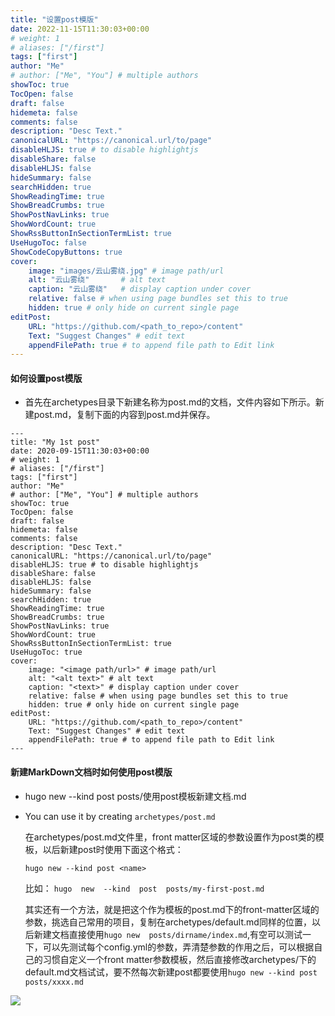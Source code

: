 ```yaml
---
title: "设置post模版"
date: 2022-11-15T11:30:03+00:00
# weight: 1
# aliases: ["/first"]
tags: ["first"]
author: "Me"
# author: ["Me", "You"] # multiple authors
showToc: true
TocOpen: false
draft: false
hidemeta: false
comments: false
description: "Desc Text."
canonicalURL: "https://canonical.url/to/page"
disableHLJS: true # to disable highlightjs
disableShare: false
disableHLJS: false
hideSummary: false
searchHidden: true
ShowReadingTime: true
ShowBreadCrumbs: true
ShowPostNavLinks: true
ShowWordCount: true
ShowRssButtonInSectionTermList: true
UseHugoToc: false
ShowCodeCopyButtons: true
cover:
    image: "images/云山雾绕.jpg" # image path/url
    alt: "云山雾绕"       # alt text
    caption: "云山雾绕"   # display caption under cover
    relative: false # when using page bundles set this to true
    hidden: true # only hide on current single page
editPost:
    URL: "https://github.com/<path_to_repo>/content"
    Text: "Suggest Changes" # edit text
    appendFilePath: true # to append file path to Edit link
---
```


#### 如何设置post模版

* 首先在archetypes目录下新建名称为post.md的文档，文件内容如下所示。新建post.md，复制下面的内容到post.md并保存。

~~~
---
title: "My 1st post"
date: 2020-09-15T11:30:03+00:00
# weight: 1
# aliases: ["/first"]
tags: ["first"]
author: "Me"
# author: ["Me", "You"] # multiple authors
showToc: true
TocOpen: false
draft: false
hidemeta: false
comments: false
description: "Desc Text."
canonicalURL: "https://canonical.url/to/page"
disableHLJS: true # to disable highlightjs
disableShare: false
disableHLJS: false
hideSummary: false
searchHidden: true
ShowReadingTime: true
ShowBreadCrumbs: true
ShowPostNavLinks: true
ShowWordCount: true
ShowRssButtonInSectionTermList: true
UseHugoToc: true
cover:
    image: "<image path/url>" # image path/url
    alt: "<alt text>" # alt text
    caption: "<text>" # display caption under cover
    relative: false # when using page bundles set this to true
    hidden: true # only hide on current single page
editPost:
    URL: "https://github.com/<path_to_repo>/content"
    Text: "Suggest Changes" # edit text
    appendFilePath: true # to append file path to Edit link
---
~~~

#### 新建MarkDown文档时如何使用post模版

* hugo new --kind  post   posts/使用post模板新建文档.md

* You can use it by creating `archetypes/post.md`

  在archetypes/post.md文件里，front matter区域的参数设置作为post类的模板，以后新建post时使用下面这个格式：

  ```shell
  hugo new --kind post <name>
  ```

  比如： `hugo  new  --kind  post  posts/my-first-post.md`

  其实还有一个方法，就是把这个作为模板的post.md下的front-matter区域的参数，挑选自己常用的项目，复制在archetypes/default.md同样的位置，以后新建文档直接使用`hugo new  posts/dirname/index.md`,有空可以测试一下，可以先测试每个config.yml的参数，弄清楚参数的作用之后，可以根据自己的习惯自定义一个front matter参数模板，然后直接修改archetypes/下的default.md文档试试，要不然每次新建post都要使用`hugo new --kind post posts/xxxx.md`


![](云山雾绕.jpg)